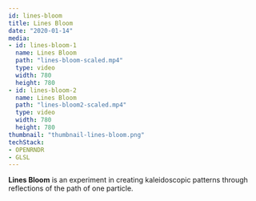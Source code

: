 ```yaml
---
id: lines-bloom
title: Lines Bloom
date: "2020-01-14"
media:
- id: lines-bloom-1
  name: Lines Bloom
  path: "lines-bloom-scaled.mp4"
  type: video
  width: 780
  height: 780
- id: lines-bloom-2
  name: Lines Bloom
  path: "lines-bloom2-scaled.mp4"
  type: video
  width: 780
  height: 780
thumbnail: "thumbnail-lines-bloom.png"
techStack:
- OPENRNDR
- GLSL
---
```


**Lines Bloom** is an experiment in creating kaleidoscopic patterns through reflections of the path of one particle.
